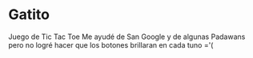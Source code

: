 # Gatito
Juego de Tic Tac Toe
Me ayudé de San Google y de algunas Padawans pero no logré hacer que los botones brillaran en cada tuno ='(
